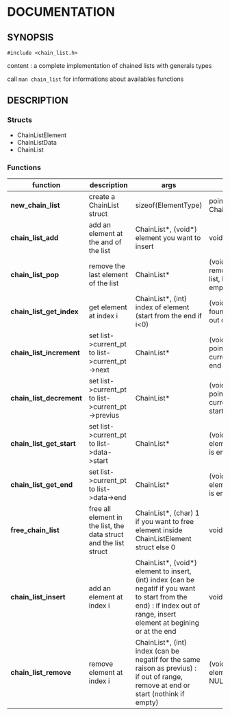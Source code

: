 # DOCUMENTATION

## SYNOPSIS

`#include <chain_list.h>`

content : a complete implementation of chained lists with generals types

call `man chain_list` for informations about availables functions

## DESCRIPTION

### Structs

- ChainListElement
- ChainListData
- ChainList

### Functions

|function|description|args|return|
|--------|-----------|----|------|
|**new\_chain\_list**|create a ChainList struct|sizeof(ElementType)|pointer on ChainList\(ChainList\*\)|
|**chain\_list\_add**|add an element at the and of the list|ChainList\*, \(void\*\) element you want to insert|void|
|**chain\_list\_pop**|remove the last element of the list|ChainList\*|\(void\*\) element removed from the list, NULL if list is empty|
|**chain\_list\_get\_index**|get element at index i|ChainList\*, \(int\) index of element \(start from the end if i\<0\)|\(void\*\) element found, NULL if index out of range|
|**chain\_list\_increment**|set list\-\>current\_pt to list\-\>current\_pt\-\>next|ChainList\*|\(void\*\) element pointed by current\_pt, NULL if end of list|
|**chain\_list\_decrement**|set list\-\>current\_pt to list\-\>current\_pt\-\>previus|ChainList\*|\(void\*\) element pointed by current\_pt, NULL if start of list|
|**chain\_list\_get\_start**|set list\-\>current\_pt to list\-\>data\-\>start|ChainList\*|\(void\*\) return first element, NULL if list is empty|
|**chain\_list\_get\_end**|set list\-\>current\_pt to list\-\>data\-\>end|ChainList\*|\(void\*\) return last element, NULL if list is empty|
|**free\_chain\_list**|free all element in the list, the data struct and the list struct|ChainList\*, (char) 1 if you want to free element inside ChainListElement struct else 0|void|
|**chain\_list\_insert**|add an element at index i|ChainList\*, \(void\*\) element to insert, \(int\) index \(can be negatif if you want to start from the end\) : if index out of range, insert element at begining or at the end|void|
|**chain\_list\_remove**|remove element at index i|ChainList\*, \(int\) index \(can be negatif for the same raison as previus\) : if out of range, remove at end or start \(nothink if empty\)|\(void\*\)return the element removed, NULL if empty|


